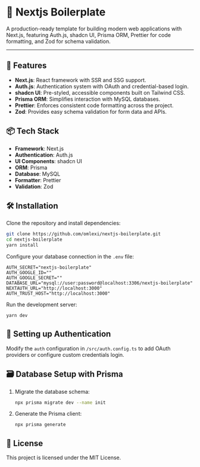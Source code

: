 # 📄 Nextjs Boilerplate

A production-ready template for building modern web applications with Next.js, featuring Auth.js, shadcn UI, Prisma ORM, Prettier for code formatting, and Zod for schema validation.

---

## 🚀 Features

- **Next.js**: React framework with SSR and SSG support.
- **Auth.js**: Authentication system with OAuth and credential-based login.
- **shadcn UI**: Pre-styled, accessible components built on Tailwind CSS.
- **Prisma ORM**: Simplifies interaction with MySQL databases.
- **Prettier**: Enforces consistent code formatting across the project.
- **Zod**: Provides easy schema validation for form data and APIs.

## 📦 Tech Stack

- **Framework**: Next.js
- **Authentication**: Auth.js
- **UI Components**: shadcn UI
- **ORM**: Prisma
- **Database**: MySQL
- **Formatter**: Prettier
- **Validation**: Zod

## 🛠 Installation

Clone the repository and install dependencies:

```bash
git clone https://github.com/omlexi/nextjs-boilerplate.git
cd nextjs-boilerplate
yarn install
```

Configure your database connection in the `.env` file:

```env
AUTH_SECRET="nextjs-boilerplate"
AUTH_GOOGLE_ID=""
AUTH_GOOGLE_SECRET=""
DATABASE_URL="mysql://user:password@localhost:3306/nextjs-boilerplate"
NEXTAUTH_URL="http://localhost:3000"
AUTH_TRUST_HOST="http://localhost:3000"
```

Run the development server:

```bash
yarn dev
```

## 🔑 Setting up Authentication

Modify the `auth` configuration in `/src/auth.config.ts` to add OAuth providers or configure custom credentials login.

## 🗃 Database Setup with Prisma

1. Migrate the database schema:

   ```bash
   npx prisma migrate dev --name init
   ```

2. Generate the Prisma client:

   ```bash
   npx prisma generate
   ```

## 📄 License

This project is licensed under the MIT License.
